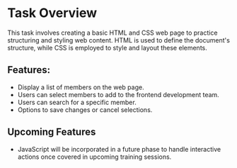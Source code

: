 # Task Overview
This task involves creating a basic HTML and CSS web page to practice structuring and styling web content. HTML is used to define the document's structure, while CSS is employed to style and layout these elements.

## Features:
- Display a list of members on the web page.
- Users can select members to add to the frontend development team.
- Users can search for a specific member.
- Options to save changes or cancel selections.

## Upcoming Features
- JavaScript will be incorporated in a future phase to handle interactive actions once covered in upcoming training sessions.
